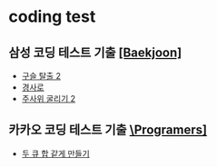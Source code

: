 # coding test

## 삼성 코딩 테스트 기출 [\[Baekjoon\]](https://www.acmicpc.net/workbook/view/1152)

- [구슬 탈출 2](https://www.acmicpc.net/problem/13460)
- [경사로](https://www.acmicpc.net/problem/14890)
- [주사위 굴리기 2](https://www.acmicpc.net/problem/23288)

## 카카오 코딩 테스트 기출 [\Programers\]](https://school.programmers.co.kr/learn/challenges?page=1&partIds=31236%2C25448%2C20069%2C17214%2C12286%2C9317%2C22586%2C18498%2C17931%2C300%2C301)

- [두 큐 합 같게 만들기](https://school.programmers.co.kr/learn/courses/30/lessons/118667?language=python3)
